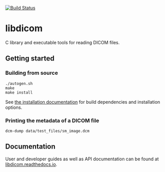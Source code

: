 [![Build Status](https://github.com/hackermd/libdicom/actions/workflows/run_unit_tests_Linux.yml/badge.svg)](https://github.com/hackermd/libdicom/actions)

# libdicom

C library and executable tools for reading DICOM files.

## Getting started

### Building from source

```none
./autogen.sh
make
make install
```
See [the installation documentation](https://libdicom.readthedocs.io/en/latest/installation.html) for build dependencies and installation options.

### Printing the metadata of a DICOM file

```none
dcm-dump data/test_files/sm_image.dcm
```

## Documentation

User and developer guides as well as API documentation can be found at [libdicom.readthedocs.io](https://libdicom.readthedocs.io/en/latest/).
